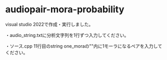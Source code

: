 # audiopair-mora-probability

visual studio 2022で作成・実行しました。

・audio_string.txtに分析文字列を1行ずつ入力してください。

・ソース.cpp 11行目のstring one_moraの""内に1モーラになるペアを入力してください。
